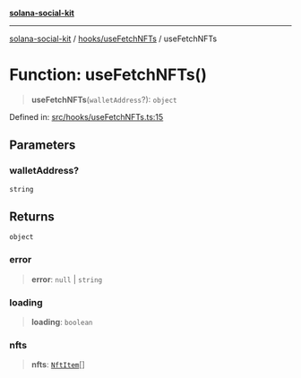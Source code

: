 [**solana-social-kit**](../../../README.md)

***

[solana-social-kit](../../../README.md) / [hooks/useFetchNFTs](../README.md) / useFetchNFTs

# Function: useFetchNFTs()

> **useFetchNFTs**(`walletAddress`?): `object`

Defined in: [src/hooks/useFetchNFTs.ts:15](https://github.com/SendArcade/solana-social-starter/blob/98f94bb63d3814df24512365f6ae706d273e698f/src/hooks/useFetchNFTs.ts#L15)

## Parameters

### walletAddress?

`string`

## Returns

`object`

### error

> **error**: `null` \| `string`

### loading

> **loading**: `boolean`

### nfts

> **nfts**: [`NftItem`](../interfaces/NftItem.md)[]
